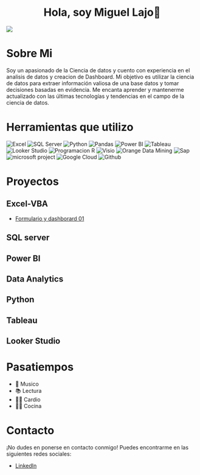 <div align="center">
<h1 align="center">Hola, soy Miguel Lajo👋 </h1>
</div>
<img src="https://i.imgur.com/lPY69Dj.png">

# Sobre Mi
Soy un apasionado de la Ciencia de datos y cuento con experiencia en el analisis de datos y creacion de Dashboard. Mi objetivo es utilizar la ciencia de datos para extraer información valiosa de una base datos y tomar decisiones basadas en evidencia. Me encanta aprender y mantenerme actualizado con las últimas tecnologías y tendencias en el campo de la ciencia de datos.

# Herramientas que utilizo

![Excel](https://img.icons8.com/?size=48&id=117561&format=png)
![SQL Server](https://img.icons8.com/color/48/000000/microsoft-sql-server.png)
![Python](https://img.icons8.com/color/48/000000/python.png)
![Pandas](https://img.icons8.com/?size=48&id=xSkewUSqtErH&format=png)
![Power BI](https://img.icons8.com/color/48/000000/power-bi.png)
![Tableau](https://img.icons8.com/?size=48&id=9Kvi1p1F0tUo&format=png)
![Looker Studio](https://img.icons8.com/?size=48&id=SruJhzn0nnLl&format=png)
![Programacion R](https://img.icons8.com/?size=48&id=CLvQeiwFpit4&format=png)
![Visio](https://img.icons8.com/?size=48&id=38403&format=png)
![Orange Data Mining](https://img.icons8.com/?size=48&id=VqM2sQYWeyKF&format=png)
![Sap](https://img.icons8.com/?size=48&id=38192&format=png)
![microsoft project](https://img.icons8.com/?size=48&id=wRr_WQtDZK0m&format=png)
![Google Cloud](https://img.icons8.com/?size=48&id=fpGM2cINbbu4&format=png)
![Github](https://img.icons8.com/?size=48&id=AZOZNnY73haj&format=png)

# Proyectos
## Excel-VBA

- [Formulario y dashborard 01](https://github.com/MiguelLajo/Proy_Excel-VBA/blob/main/README.md)
  
## SQL server
## Power BI
## Data Analytics
## Python
## Tableau
## Looker Studio

# Pasatiempos
* 🎸 Musico
* 📚 Lectura
* 🏃‍♂️ Cardio
* 👨‍🍳 Cocina

# Contacto
¡No dudes en ponerse en contacto conmigo! Puedes encontrarme en las siguientes redes sociales:

* [LinkedIn](https://www.linkedin.com/in/miguellajo27/)
  


